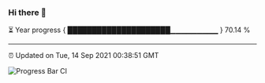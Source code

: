 ### Hi there 👋

⏳ Year progress { █████████████████████▁▁▁▁▁▁▁▁▁ } 70.14 %

---

⏰ Updated on Tue, 14 Sep 2021 00:38:51 GMT

![Progress Bar CI](https://github.com/liununu/liununu/workflows/Progress%20Bar%20CI/badge.svg)
